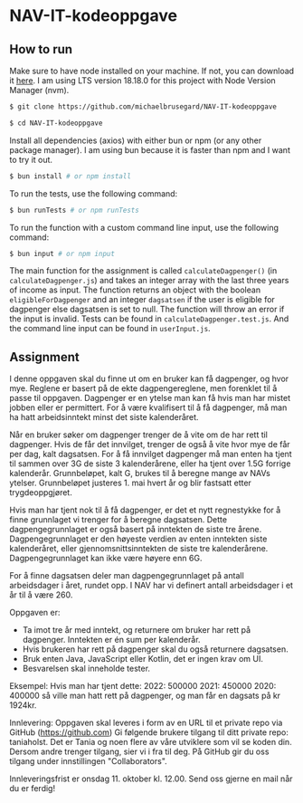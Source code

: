 # NAV-IT-kodeoppgave

## How to run

Make sure to have node installed on your machine. If not, you can download it [here](https://nodejs.org/en/download/). I am using LTS version 18.18.0 for this project with Node Version Manager (nvm).

```bash
$ git clone https://github.com/michaelbrusegard/NAV-IT-kodeoppgave
```

```bash
$ cd NAV-IT-kodeoppgave
```

Install all dependencies (axios) with either bun or npm (or any other package manager). I am using bun because it is faster than npm and I want to try it out.

```bash
$ bun install # or npm install
```

To run the tests, use the following command:

```bash
$ bun runTests # or npm runTests
```

To run the function with a custom command line input, use the following command:

```bash
$ bun input # or npm input
```

The main function for the assignment is called `calculateDagpenger()` (in `calculateDagpenger.js`) and takes an integer array with the last three years of income as input. The function returns an object with the boolean `eligibleForDagpenger` and an integer `dagsatsen` if the user is eligible for dagpenger else dagsatsen is set to null. The function will throw an error if the input is invalid. Tests can be found in `calculateDagpenger.test.js`. And the command line input can be found in `userInput.js`.

## Assignment

I denne oppgaven skal du finne ut om en bruker kan få dagpenger, og hvor mye. Reglene er basert på de ekte dagpengereglene, men forenklet til å passe til oppgaven. Dagpenger er en ytelse man kan få hvis man har mistet jobben eller er permittert. For å være kvalifisert til å få dagpenger, må man ha hatt arbeidsinntekt minst det siste kalenderåret.

Når en bruker søker om dagpenger trenger de å vite om de har rett til dagpenger. Hvis de får det innvilget, trenger de også å vite hvor mye de får per dag, kalt dagsatsen. For å få innvilget dagpenger må man enten ha tjent til sammen over 3G de siste 3 kalenderårene, eller ha tjent over 1.5G forrige kalenderår. Grunnbeløpet, kalt G, brukes til å beregne mange av NAVs ytelser. Grunnbeløpet justeres 1. mai hvert år og blir fastsatt etter trygdeoppgjøret.

Hvis man har tjent nok til å få dagpenger, er det et nytt regnestykke for å finne grunnlaget vi trenger for å beregne dagsatsen. Dette dagpengegrunnlaget er også basert på inntekten de siste tre årene. Dagpengegrunnlaget er den høyeste verdien av enten inntekten siste kalenderåret, eller gjennomsnittsinntekten de siste tre kalenderårene. Dagpengegrunnlaget kan ikke være høyere enn 6G.

For å finne dagsatsen deler man dagpengegrunnlaget på antall arbeidsdager i året, rundet opp. I NAV har vi definert antall arbeidsdager i et år til å være 260.

Oppgaven er:

- Ta imot tre år med inntekt, og returnere om bruker har rett på dagpenger. Inntekten er én sum per kalenderår.
- Hvis brukeren har rett på dagpenger skal du også returnere dagsatsen.
- Bruk enten Java, JavaScript eller Kotlin, det er ingen krav om UI.
- Besvarelsen skal inneholde tester.

Eksempel:
Hvis man har tjent dette:
2022: 500000
2021: 450000
2020: 400000
så ville man hatt rett på dagpenger, og man får en dagsats på kr 1924kr.

Innlevering:
Oppgaven skal leveres i form av en URL til et private repo via GitHub (https://github.com)
Gi følgende brukere tilgang til ditt private repo: taniaholst.
Det er Tania og noen flere av våre utviklere som vil se koden din.
Dersom andre trenger tilgang, sier vi i fra til deg.
På GitHub gir du oss tilgang under innstillingen "Collaborators".

Innleveringsfrist er onsdag 11. oktober kl. 12.00. Send oss gjerne en mail når du er ferdig!
